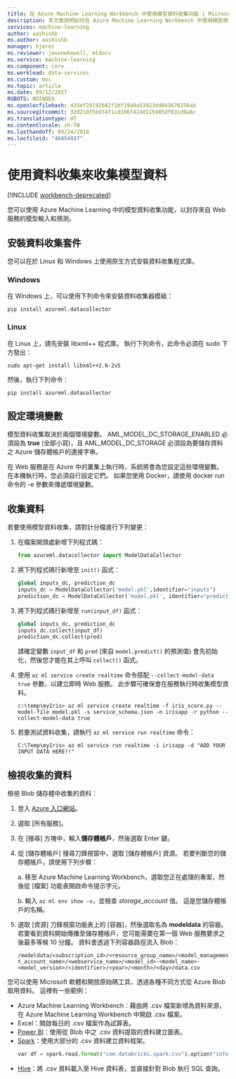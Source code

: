 ```yaml
---
title: 在 Azure Machine Learning Workbench 中使用模型資料收集功能 | Microsoft Docs
description: 本文章說明如何在 Azure Machine Learning Workbench 中使用模型資料收集功能
services: machine-learning
author: aashishb
ms.author: aashishb
manager: hjerez
ms.reviewer: jasonwhowell, mldocs
ms.service: machine-learning
ms.component: core
ms.workload: data-services
ms.custom: mvc
ms.topic: article
ms.date: 09/12/2017
ROBOTS: NOINDEX
ms.openlocfilehash: 435ef29192682f1bf19a9a53923dd043676256ab
ms.sourcegitcommit: 32d218f5bd74f1cd106f4248115985df631d0a8c
ms.translationtype: HT
ms.contentlocale: zh-TW
ms.lasthandoff: 09/24/2018
ms.locfileid: "46954937"
---
```

# <a name="collect-model-data-by-using-data-collection"></a>使用資料收集來收集模型資料

[!INCLUDE [workbench-deprecated](../../../includes/aml-deprecating-preview-2017.md)]

您可以使用 Azure Machine Learning 中的模型資料收集功能，以封存來自 Web 服務的模型輸入和預測。

## <a name="install-the-data-collection-package"></a>安裝資料收集套件
您可以在於 Linux 和 Windows 上使用原生方式安裝資料收集程式庫。

### <a name="windows"></a>Windows
在 Windows 上，可以使用下列命令來安裝資料收集器模組：

    pip install azureml.datacollector

### <a name="linux"></a>Linux
在 Linux 上，請先安裝 libxml++ 程式庫。 執行下列命令，此命令必須在 sudo 下方發出：

    sudo apt-get install libxml++2.6-2v5

然後，執行下列命令：

    pip install azureml.datacollector

## <a name="set-environment-variables"></a>設定環境變數

模型資料收集取決於兩個環境變數。 AML_MODEL_DC_STORAGE_ENABLED 必須設為 **true** (全部小寫)，且 AML_MODEL_DC_STORAGE 必須設為要儲存資料之 Azure 儲存體帳戶的連接字串。

在 Web 服務是在 Azure 中的叢集上執行時，系統將會為您設定這些環境變數。 在本機執行時，您必須自行設定它們。 如果您使用 Docker，請使用 docker run 命令的 -e 參數來傳遞環境變數。

## <a name="collect-data"></a>收集資料

若要使用模型資料收集，請對計分檔進行下列變更：

1. 在檔案開頭處新增下列程式碼：
   
    ```python
    from azureml.datacollector import ModelDataCollector
    ```

1. 將下列程式碼行新增至 `init()` 函式：
    
    ```python
    global inputs_dc, prediction_dc
    inputs_dc = ModelDataCollector('model.pkl',identifier="inputs")
    prediction_dc = ModelDataCollector('model.pkl', identifier="prediction")
    ```

1. 將下列程式碼行新增至 `run(input_df)` 函式：
    
    ```python
    global inputs_dc, prediction_dc
    inputs_dc.collect(input_df)
    prediction_dc.collect(pred)
    ```

    請確定變數 `input_df` 和 `pred` (來自 `model.predict()` 的預測值) 會先初始化，然後您才能在其上呼叫 `collect()` 函式。

1. 使用 `az ml service create realtime` 命令搭配 `--collect-model-data true` 參數，以建立即時 Web 服務。 此步驟可確保會在服務執行時收集模型資料。

     ```batch
    c:\temp\myIris> az ml service create realtime -f iris_score.py --model-file model.pkl -s service_schema.json -n irisapp -r python --collect-model-data true 
    ```
    
1. 若要測試資料收集，請執行 `az ml service run realtime` 命令：

    ```
    C:\Temp\myIris> az ml service run realtime -i irisapp -d "ADD YOUR INPUT DATA HERE!!" 
    ``` 
    
## <a name="view-the-collected-data"></a>檢視收集的資料
檢視 Blob 儲存體中收集的資料：

1. 登入 [Azure 入口網站](https://portal.azure.com)。
1. 選取 [所有服務]。
1. 在 [搜尋] 方塊中，輸入**儲存體帳戶**，然後選取 Enter 鍵。
1. 從 [儲存體帳戶] 搜尋刀鋒視窗中，選取 [儲存體帳戶] 資源。 若要判斷您的儲存體帳戶，請使用下列步驟：

    a. 移至 Azure Machine Learning Workbench，選取您正在處理的專案，然後從 [檔案] 功能表開啟命令提示字元。
    
    b. 輸入 `az ml env show -v`，並檢查 *storage_account* 值。 這是您儲存體帳戶的名稱。

1. 選取 [資源] 刀鋒視窗功能表上的 [容器]，然後選取名為 **modeldata** 的容器。 若要看到資料開始傳播至儲存體帳戶，您可能需要在第一個 Web 服務要求之後最多等候 10 分鐘。 資料會透過下列容器路徑流入 Blob：

    `/modeldata/<subscription_id>/<resource_group_name>/<model_management_account_name>/<webservice_name>/<model_id>-<model_name>-<model_version>/<identifier>/<year>/<month>/<day>/data.csv`

您可以使用 Microsoft 軟體和開放原始碼工具，透過各種不同方式從 Azure Blob 取用資料。 這裡有一些範例：
- Azure Machine Learning Workbench：藉由將 .csv 檔案新增為資料來源，在 Azure Machine Learning Workbench 中開啟 .csv 檔案。
- Excel：開啟每日的 .csv 檔案作為試算表。
- [Power BI](https://powerbi.microsoft.com/documentation/powerbi-azure-and-power-bi/)：使用從 Blob 中之 .csv 資料提取的資料建立圖表。
- [Spark](https://docs.microsoft.com/azure/hdinsight/hdinsight-apache-spark-overview)：使用大部分的 .csv 資料建立資料框架。
    ```python
    var df = spark.read.format("com.databricks.spark.csv").option("inferSchema","true").option("header","true").load("wasb://modeldata@<storageaccount>.blob.core.windows.net/<subscription_id>/<resource_group_name>/<model_management_account_name>/<webservice_name>/<model_id>-<model_name>-<model_version>/<identifier>/<year>/<month>/<date>/*")
    ```
- [Hive](https://docs.microsoft.com/azure/hdinsight/hdinsight-hadoop-linux-tutorial-get-started)：將 .csv 資料載入至 Hive 資料表，並直接針對 Blob 執行 SQL 查詢。

